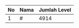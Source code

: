 | No | Nama            | Jumlah Level |
|----|-----------------|--------------|
| 1  | #    |    4914        |
